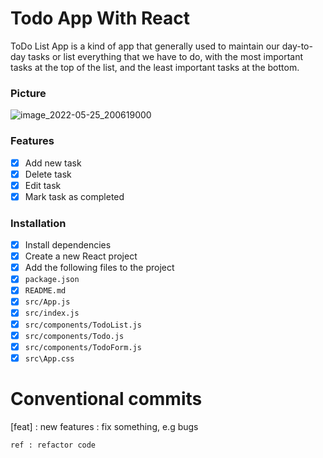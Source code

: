 # Todo App With React

ToDo List App is a kind of app that generally used to maintain our day-to-day tasks or list everything that we have to do, with the most important tasks at the top of the list, and the least important tasks at the bottom.

### Picture

![image_2022-05-25_200619000](https://user-images.githubusercontent.com/67730049/170268856-c24afe4b-8f58-4d10-8be3-05c075a925dd.png)

### Features
- [x] Add new task
- [x] Delete task
- [x] Edit task
- [x] Mark task as completed

### Installation
- [x] Install dependencies
- [x] Create a new React project
- [x] Add the following files to the project
- [x] `package.json`
- [x] `README.md`
- [x] `src/App.js`
- [x] `src/index.js`
- [x] `src/components/TodoList.js`
- [x] `src/components/Todo.js`
- [x] `src/components/TodoForm.js`
- [x] `src\App.css`

# Conventional commits

[feat] : new features
<fix> : fix something, e.g bugs

```
ref : refactor code
```